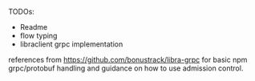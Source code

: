 TODOs:

- Readme
- flow typing
- libraclient grpc implementation

references from https://github.com/bonustrack/libra-grpc for basic npm grpc/protobuf handling and guidance on how to use admission control.